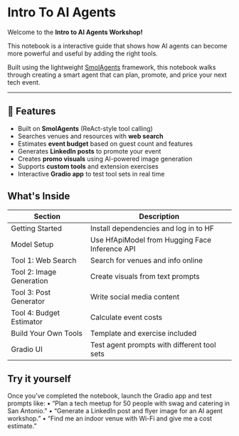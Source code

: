 # Intro To AI Agents 

Welcome to the **Intro to AI Agents Workshop!** 

This notebook is a interactive guide that shows how AI agents can become more powerful and useful by adding the right tools.

Built using the lightweight [SmolAgents](https://github.com/huggingface/smol-agents) framework, this notebook walks through creating a smart agent that can plan, promote, and price your next tech event.

---

## 🚀 Features

-  Built on **SmolAgents** (ReAct-style tool calling)
-  Searches venues and resources with **web search**
-  Estimates **event budget** based on guest count and features
-  Generates **LinkedIn posts** to promote your event
-  Creates **promo visuals** using AI-powered image generation
-  Supports **custom tools** and extension exercises
-  Interactive **Gradio app** to test tool sets in real time

## What's Inside

Section | Description
 --- | ---
Getting Started | Install dependencies and log in to HF
Model Setup | Use HfApiModel from Hugging Face Inference API
Tool 1: Web Search | Search for venues and info online
Tool 2: Image Generation | Create visuals from text prompts
Tool 3: Post Generator | Write social media content
Tool 4: Budget Estimator | Calculate event costs
Build Your Own Tools | Template and exercise included
Gradio UI | Test agent prompts with different tool sets

## Try it yourself 
Once you’ve completed the notebook, launch the Gradio app and test prompts like:
•	“Plan a tech meetup for 50 people with swag and catering in San Antonio.”
•	“Generate a LinkedIn post and flyer image for an AI agent workshop.”
•	“Find me an indoor venue with Wi-Fi and give me a cost estimate.”

